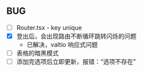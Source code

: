 ## BUG

- [ ] Router.tsx - key unique
- [x] 登出后，会出现路由不断循环跳转闪烁的问题
  - 已解决，valtio 响应式问题
- [ ] 表格的暗黑模式
- [ ] 添加完选项后立即更新，报错：“选项不存在”